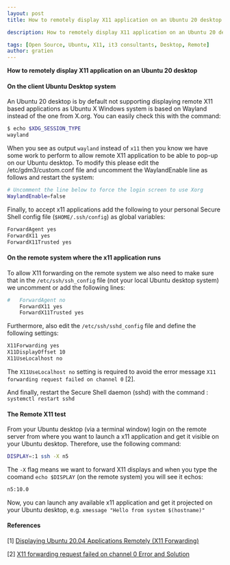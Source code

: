 ```yaml
---
layout: post
title: How to remotely display X11 application on an Ubuntu 20 desktop

description: How to remotely display X11 application on an Ubuntu 20 desktop

tags: [Open Source, Ubuntu, X11, it3 consultants, Desktop, Remote]
author: gratien
---
```


<strong>How to remotely display X11 application on an Ubuntu 20 desktop</strong>

#### On the client Ubuntu Desktop system

An Ubuntu 20 desktop is by default not supporting displaying remote X11 based applications as Ubuntu X Windows system is based on Wayland instead of the one from X.org. You can easily check this with the command:

```bash
$ echo $XDG_SESSION_TYPE
wayland
```

When you see as output `wayland` instead of `x11` then you know we have some work to perform to allow remote X11 application to be able to pop-up on our Ubuntu desktop. To modify this please edit the /etc/gdm3/custom.conf file and uncomment the WaylandEnable line as follows and restart the system:

```bash
# Uncomment the line below to force the login screen to use Xorg
WaylandEnable=false
```

Finally, to accept x11 applications add the following to your personal Secure Shell config file (`$HOME/.ssh/config`) as global variables:

```bash
ForwardAgent yes
ForwardX11 yes
ForwardX11Trusted yes
```

#### On the remote system where the x11 application runs

To allow X11 forwarding on the remote system we also need to make sure that in the `/etc/ssh/ssh_config` file (not your local Ubuntu desktop system) we uncomment or add the following lines:

```bash
#   ForwardAgent no
    ForwardX11 yes
    ForwardX11Trusted yes
```

Furthermore, also edit the `/etc/ssh/sshd_config` file and define the following settings:

```bash
X11Forwarding yes
X11DisplayOffset 10
X11UseLocalhost no
```

The `X11UseLocalhost no` setting is required to avoid the error message `X11 forwarding request failed on channel 0` [2].

And finally, restart the Secure Shell daemon (sshd) with the command : `systemctl restart sshd`

#### The Remote X11 test

From your Ubuntu desktop (via a terminal window) login on the remote server from where you want to launch a x11 application and get it visible on your Ubuntu desktop. Therefore, use the following command:

```bash
DISPLAY=:1 ssh -X n5
```

The `-X` flag means we want to forward X11 displays and when you type the coomand `echo $DISPLAY` (on the remote system) you will see it echos:

```bash
n5:10.0
```

Now, you can launch any available x11 application and get it projected on your Ubuntu desktop, e.g. `xmessage "Hello from system $(hostname)"`

#### References

[1] [Displaying Ubuntu 20.04 Applications Remotely (X11 Forwarding)](https://www.answertopia.com/ubuntu/displaying-ubuntu-applications-remotely-x11-forwarding/)

[2] [X11 forwarding request failed on channel 0 Error and Solution](https://www.cyberciti.biz/faq/how-to-fix-x11-forwarding-request-failed-on-channel-0/)
